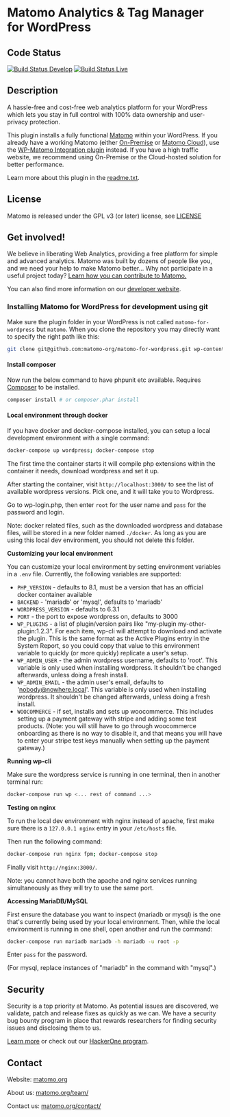 # Matomo Analytics & Tag Manager for WordPress

## Code Status

[![Build Status Develop](https://travis-ci.com/matomo-org/matomo-for-wordpress.svg?branch=develop)](https://travis-ci.com/matomo-org/matomo-for-wordpress)
[![Build Status Live](https://travis-ci.com/matomo-org/matomo-for-wordpress.svg?branch=live)](https://travis-ci.com/matomo-org/matomo-for-wordpress)

## Description

A hassle-free and cost-free web analytics platform for your WordPress which lets you stay in full control with 100% data ownership and user-privacy protection.

This plugin installs a fully functional [Matomo](https://matomo.org) within your WordPress. If you already have a working Matomo (either [On-Premise](https://matomo.org/matomo-on-premise/) or [Matomo Cloud](https://matomo.org/hosting/)), use the [WP-Matomo Integration plugin](https://wordpress.org/plugins/wp-piwik/) instead. If you have a high traffic website, we recommend using On-Premise or the Cloud-hosted solution for better performance.

Learn more about this plugin in the [readme.txt](readme.txt).

## License

Matomo is released under the GPL v3 (or later) license, see [LICENSE](LICENSE)

## Get involved!

We believe in liberating Web Analytics, providing a free platform for simple and advanced analytics. Matomo was built by dozens of people like you,
and we need your help to make Matomo better… Why not participate in a useful project today? [Learn how you can contribute to Matomo.](https://matomo.org/get-involved)

You can also find more information on our [developer website](https://developer.matomo.org/).

### Installing Matomo for WordPress for development using git

Make sure the plugin folder in your WordPress is not called `matomo-for-wordpress` but `matomo`. When you clone the repository you may directly want to specify the right path like this:

```bash
git clone git@github.com:matomo-org/matomo-for-wordpress.git wp-content/plugins/matomo
```

#### Install composer

Now run the below command to have phpunit etc available. Requires [Composer](https://getcomposer.org/) to be installed.

```bash
composer install # or composer.phar install
```

#### Local environment through docker

If you have docker and docker-compose installed, you can setup a local development environment with a single command:

```bash
docker-compose up wordpress; docker-compose stop
```

The first time the container starts it will compile php extensions within the container it needs, download wordpress
and set it up.

After starting the container, visit `http://localhost:3000/` to see the list of available wordpress versions.
Pick one, and it will take you to Wordpress.

Go to wp-login.php, then enter `root` for the user name and `pass` for the password and login.

Note: docker related files, such as the downloaded wordpress and database files, will be stored in a new folder named `./docker`. As long
as you are using this local dev environment, you should not delete this folder.

**Customizing your local environment**

You can customize your local environment by setting environment variables in a `.env` file. Currently, the following
variables are supported:

- `PHP_VERSION` - defaults to 8.1, must be a version that has an official docker container available
- `BACKEND` - 'mariadb' or 'mysql', defaults to 'mariadb'
- `WORDPRESS_VERSION` - defaults to 6.3.1
- `PORT` - the port to expose wordpress on, defaults to 3000
- `WP_PLUGINS` - a list of plugin/version pairs like "my-plugin my-other-plugin:1.2.3". For each item, wp-cli will attempt to download and activate the plugin.
  This is the same format as the Active Plugins entry in the System Report, so you could copy that value to this environment variable to quickly (or more quickly)
  replicate a user's setup.
- `WP_ADMIN_USER` - the admin wordpress username, defaults to 'root'. This variable is only used when installing wordpress. It shouldn't be changed afterwards, unless doing a fresh install.
- `WP_ADMIN_EMAIL` - the admin user's email, defaults to 'nobody@nowhere.local'. This variable is only used when installing wordpress. It shouldn't be changed afterwards, unless doing a fresh install.
- `WOOCOMMERCE` - if set, installs and sets up woocommerce. This includes setting up a payment gateway with stripe and adding some test products. (Note: you will still have to go through woocommerce
  onboarding as there is no way to disable it, and that means you will have to enter your stripe test keys manually when setting up the payment gateway.)

**Running wp-cli**

Make sure the wordpress service is running in one terminal, then in another terminal run:

```bash
docker-compose run wp <... rest of command ...>
```

**Testing on nginx**

To run the local dev environment with nginx instead of apache, first make sure there is a `127.0.0.1 nginx` entry in your `/etc/hosts` file.

Then run the following command:

```bash
docker-compose run nginx fpm; docker-compose stop
```

Finally visit `http://nginx:3000/`.

Note: you cannot have both the apache and nginx services running simultaneously as they will try to use the same port.

**Accessing MariaDB/MySQL**

First ensure the database you want to inspect (mariadb or mysql) is the one that's currently being used by your local
environment. Then, while the local environment is running in one shell, open another and run the command:

```bash
docker-compose run mariadb mariadb -h mariadb -u root -p
```

Enter `pass` for the password.

(For mysql, replace instances of "mariadb" in the command with "mysql".)

## Security
Security is a top priority at Matomo. As potential issues are discovered, we validate, patch and release fixes as quickly as we can. We have a security bug bounty program in place that rewards researchers for finding security issues and disclosing them to us.

[Learn more](https://matomo.org/security/) or check out our [HackerOne program](https://hackerone.com/matomo).

## Contact

Website: [matomo.org](https://matomo.org)

About us: [matomo.org/team/](https://matomo.org/team/)

Contact us: [matomo.org/contact/](https://matomo.org/contact/)
